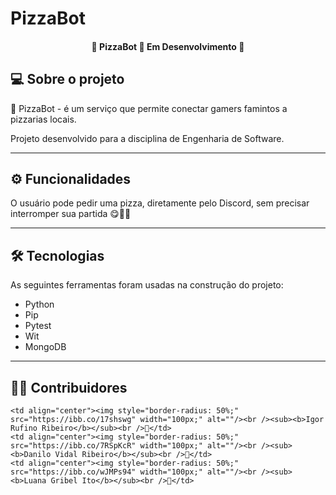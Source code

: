 # PizzaBot

<h4 align="center"> 
	 🍕 PizzaBot 🍕 Em Desenvolvimento 🚀 
</h4>


## 💻 Sobre o projeto

  🍕 PizzaBot - é um serviço que permite conectar gamers famintos a pizzarias locais.

  Projeto desenvolvido para a disciplina de Engenharia de Software.

---

## ⚙️ Funcionalidades

 O usuário pode pedir uma pizza, diretamente pelo Discord, sem precisar interromper sua partida 😋👾🍕



 ---


## 🛠 Tecnologias

As seguintes ferramentas foram usadas na construção do projeto:

  - Python
  - Pip
  - Pytest
  - Wit
  - MongoDB
  


---

## 👨‍💻 Contribuidores

    <td align="center"><img style="border-radius: 50%;" src="https://ibb.co/17shswg" width="100px;" alt=""/><br /><sub><b>Igor Rufino Ribeiro</b></sub><br />👾</td>
    <td align="center"><img style="border-radius: 50%;" src="https://ibb.co/7RSpKcR" width="100px;" alt=""/><br /><sub><b>Danilo Vidal Ribeiro</b></sub><br />👾</td>
    <td align="center"><img style="border-radius: 50%;" src="https://ibb.co/wJMPs94" width="100px;" alt=""/><br /><sub><b>Luana Gribel Ito</b></sub><br />👾</td>
